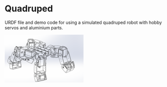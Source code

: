 # Quadruped
URDF file and demo code for using a simulated quadruped robot with hobby servos and aluminium parts. 

<img width=50% src="https://github.com/shepai/Quadruped/blob/main/assets/diagramQuadruped2.png?raw=true">

